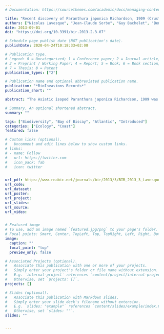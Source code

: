 ```yaml
---
# Documentation: https://sourcethemes.com/academic/docs/managing-content/

title: "Recent discovery of Paranthura japonica Richardson, 1909 (Crustacea: Isopoda: Paranthuridae) in European marine waters (Arcachon Bay, Bay of Biscay"
authors: ["Nicolas Lavesque", "Jean-Claude Sorbe", "Guy Bachelet", "Benoit Gouillieux", "Xavier de Montaudouin", "admin", "Hugues Blanchet", "Sophie Dubois"]
date: 2013-09-01
doi: "https://doi.org/10.3391/bir.2013.2.3.07"

# Schedule page publish date (NOT publication's date).
publishDate: 2020-04-24T10:18:33+02:00

# Publication type.
# Legend: 0 = Uncategorized; 1 = Conference paper; 2 = Journal article;
# 3 = Preprint / Working Paper; 4 = Report; 5 = Book; 6 = Book section;
# 7 = Thesis; 8 = Patent
publication_types: ["2"]

# Publication name and optional abbreviated publication name.
publication: "*BioInvasions Records*"
publication_short: ""

abstract: "The Asiatic isopod Paranthura japonica Richardson, 1909 was collected in 2007 in Arcachon Bay (SW France), where the species occurs in a variety of habitats, both in the intertidal and at shallow depths. This species, native to the Sea of Japan, may have been accidentally introduced in Arcachon Bay with oyster transfers or as fouling on ship hulls.."

# Summary. An optional shortened abstract.
summary: ""

tags: ["Biodiversity", "Bay of Biscay", "Atlantic", "Introduced"]
categories: ["Ecology", "Coast"]
featured: false

# Custom links (optional).
#   Uncomment and edit lines below to show custom links.
# links:
# - name: Follow
#   url: https://twitter.com
#   icon_pack: fab
#   icon: twitter


url_pdf: https://www.reabic.net/journals/bir/2013/3/BIR_2013_3_Lavesque_etal.pdf
url_code:
url_dataset: 
url_poster: 
url_project:
url_slides:
url_source:
url_video: 


# Featured image
# To use, add an image named `featured.jpg/png` to your page's folder. 
# Focal points: Smart, Center, TopLeft, Top, TopRight, Left, Right, BottomLeft, Bottom, BottomRight.
image:
  caption: ""
  focal_point: "top"
  preview_only: false

# Associated Projects (optional).
#   Associate this publication with one or more of your projects.
#   Simply enter your project's folder or file name without extension.
#   E.g. `internal-project` references `content/project/internal-project/index.md`.
#   Otherwise, set `projects: []`.
projects: []

# Slides (optional).
#   Associate this publication with Markdown slides.
#   Simply enter your slide deck's filename without extension.
#   E.g. `slides: "example"` references `content/slides/example/index.md`.
#   Otherwise, set `slides: ""`.
slides: ""


---
```

